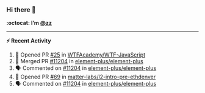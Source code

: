 ### Hi there 👋

**:octocat: I’m [@zz](https://github.com/holazz)**

---

**:zap: Recent Activity**

<!--START_SECTION:activity-->
1. 💪 Opened PR [#25](https://github.com/WTFAcademy/WTF-JavaScript/pull/25) in [WTFAcademy/WTF-JavaScript](https://github.com/WTFAcademy/WTF-JavaScript)
2. 🎉 Merged PR [#11204](https://github.com/element-plus/element-plus/pull/11204) in [element-plus/element-plus](https://github.com/element-plus/element-plus)
3. 🗣 Commented on [#11204](https://github.com/element-plus/element-plus/issues/11204) in [element-plus/element-plus](https://github.com/element-plus/element-plus)
4. 💪 Opened PR [#69](https://github.com/matter-labs/l2-intro-pre-ethdenver/pull/69) in [matter-labs/l2-intro-pre-ethdenver](https://github.com/matter-labs/l2-intro-pre-ethdenver)
5. 🗣 Commented on [#11204](https://github.com/element-plus/element-plus/issues/11204) in [element-plus/element-plus](https://github.com/element-plus/element-plus)
<!--END_SECTION:activity-->
